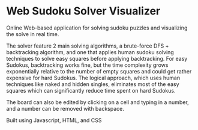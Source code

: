# Web Sudoku Solver Visualizer
Online Web-based application for solving sudoku puzzles and visualizing the solve in real time.

The solver feature 2 main solving algorithms, a brute-force DFS + backtracking algorithm, and one that applies human sudoku solving techniques to solve easy squares before applying backtracking.
For easy Sudokus, backtracking works fine, but the time complexity grows exponentially relative to the number of empty squares and could get rather expensive for hard Sudokus.
The logical approach, which uses human techniques like naked and hidden singles, eliminates most of the easy squares which can significantly reduce time spent on hard Sudokus.

The board can also be edited by clicking on a cell and typing in a number, and a number can be removed with backspace.

Built using Javascript, HTML, and CSS
